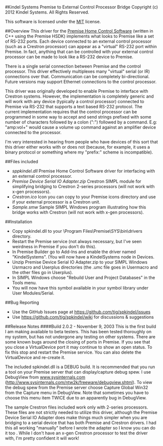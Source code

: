 #Kindel Systems Premise to External Control Processor Bridge
Copyright (c) 2012 Kindel Systems. All Rights Reserved.

This software is licensed under the [MIT](http://www.opensource.org/licenses/mit-license.php) license.

##Overview
This driver for the [Premise Home Control Software](http://cocoontech.com/forums/forum/51-premise-home-control/) (written in C++ using the Premise HSDK) implements what looks to Premise like a set of RS-232 ports. Each device connected to an external control processor (such as a Crestron processor) can appear as a "virtual" RS-232 port within Premise. In fact, anything that can be controlled with your external control processor can be made to look like a RS-232 device to Premise.

There is a single serial connection between Premise and the control processor. This driver effectively multiplexes many "virtual" serial (or IR) connections over that. Communication can be completely bi-directional. Future versions may support Ethernet connections to the control processor.

This driver was originally developed to enable Premise to interface with Crestron systems. However, the implementation is completely generic and will work with any device (typically a control processor) connected to Premise via RS-232 that supports a text based RS-232 protocol. The current implementation requires that the control processor can be programmed in some way to accept and send strings prefixed with some number of characters followed by a colon (":") followed by a command. E.g: "amp:vol+" would cause a volume up command against an amplifier device connected to the processor.

I'm very interested in hearing from people who have devices of this sort that this driver either works with or does not (because, for example, it uses a binary protocol or something where my "prefix:" scheme is incompatible).

##Files included
* *sppkindel.dll* Premise Home Control Software driver for interfacing with an external control processor.
* *Premise Device Serial IO Adapter.zip* Crestron SIMPL module for simplifying bridging to Crestron 2-series processors (will not work with x-gen processors).
* *Crestron.ico* Icon you can copy to your Premise icons directory and use if your external processor is a Crestron unit.
* *Sample.smw* Sample SIMPL Windows program illustrating how this bridge works with Crestron (will not work with x-gen processors).

##Installation

* Copy spkindel.dll to your \Program Files\Premise\SYS\bin\drivers directory.
* Restart the Premise service (not always necessary, but I've seen weirdness in Premise if you don't do this).
* In Premise Builder go to Add-Ins and enable the driver named "KindelSystems".
(You will now have a KindelSystems node in Devices.
* Unzip Premise Device Serial IO Adapter.zip to your SIMPL Windows Usrmacro and Userplus directories (the .umc file goes in Usermacro and the other files go in Userplus).
* In SIMPL Windows choose "Rebuild User and Project Databases" in the Tools menu.
* You will now have this symbol available in your symbol library under User Modules/Serial.

##Bug Reporting
* Use the GitHub Issues page at https://github.com/tig/spkindel/issues
* Use https://github.com/tig/spkindel/wiki for discussions & suggestions

##Release Notes
####Build 2.0.2 - November 9, 2003
This is the first build I am making available to beta testers. This has been tested thoroughly on my system, but has not undergone any testing on other systems. There are some known bugs around the closing of ports in Premise. If you see that you close a VirtualDevice port it may continue to show an open status. To fix this stop and restart the Premise service. You can also delete the VirtualDevice and re-create it.

The included spkindel.dll is a DEBUG build. It is recommended that you run a tool on your Premise server that can display/capture debug spew. I use DebugView from www.sysinternals.com (http://www.sysinternals.com/ntw2k/freeware/debugview.shtml). To view the debug spew from the Premise server choose Capture Global Win32 from the Capture menu in DebugView. Note that sometimes you have to choose this menu item TWICE due to an apparently bug in DebugView.

The sample Crestron files included work only with 2-series processors. These files are not strictly needed to utilize this driver, although the Premise Device Serial IO Adapter does make things much simpler when you are bridging to a serial device that has both Premise and Crestron drivers. I had this all working "manually" before I wrote the adapter so I know you can do it too . While I don't have an x-gen Crestron processor to test the driver with, I'm pretty confident it will work!

